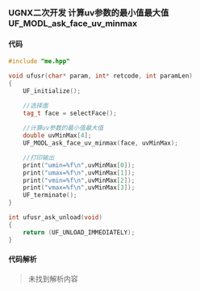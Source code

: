 ### UGNX二次开发 计算uv参数的最小值最大值 UF_MODL_ask_face_uv_minmax

#### 代码

```cpp
#include "me.hpp"

void ufusr(char* param, int* retcode, int paramLen)
{
	UF_initialize();

	//选择面
	tag_t face = selectFace();
	
	//计算uv参数的最小值最大值
	double uvMinMax[4];
	UF_MODL_ask_face_uv_minmax(face, uvMinMax);

	//打印输出
	print("umin=%f\n",uvMinMax[0]);
	print("umax=%f\n",uvMinMax[1]);
	print("vmin=%f\n",uvMinMax[2]);
	print("vmax=%f\n",uvMinMax[3]);
	UF_terminate();
}

int ufusr_ask_unload(void)
{
	return (UF_UNLOAD_IMMEDIATELY);
}
```

#### 代码解析
> 未找到解析内容

